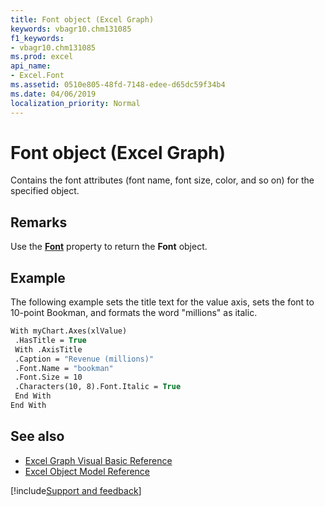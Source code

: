 ```yaml
---
title: Font object (Excel Graph)
keywords: vbagr10.chm131085
f1_keywords:
- vbagr10.chm131085
ms.prod: excel
api_name:
- Excel.Font
ms.assetid: 0510e805-48fd-7148-edee-d65dc59f34b4
ms.date: 04/06/2019
localization_priority: Normal
---
```



# Font object (Excel Graph)

Contains the font attributes (font name, font size, color, and so on) for the specified object.


## Remarks

Use the **[Font](excel.font-graph-property.md)** property to return the **Font** object. 


## Example

The following example sets the title text for the value axis, sets the font to 10-point Bookman, and formats the word "millions" as italic.

```vb
With myChart.Axes(xlValue) 
 .HasTitle = True 
 With .AxisTitle 
 .Caption = "Revenue (millions)" 
 .Font.Name = "bookman" 
 .Font.Size = 10 
 .Characters(10, 8).Font.Italic = True
 End With 
End With
```

## See also

- [Excel Graph Visual Basic Reference](overview/excel/graph-visual-basic-reference.md)
- [Excel Object Model Reference](overview/excel/object-model.md)

[!include[Support and feedback](~/includes/feedback-boilerplate.md)]